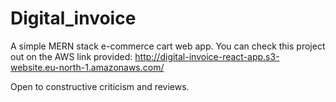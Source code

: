 # Digital_invoice
A simple MERN stack e-commerce cart web app.
You can check this project out on the AWS link provided: http://digital-invoice-react-app.s3-website.eu-north-1.amazonaws.com/

Open to constructive criticism and reviews. 
